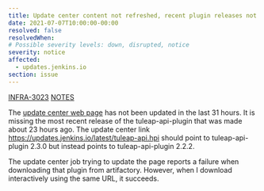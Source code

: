 ```yaml
---
title: Update center content not refreshed, recent plugin releases not visible
date: 2021-07-07T10:00:00-00:00
resolved: false
resolvedWhen:
# Possible severity levels: down, disrupted, notice
severity: notice
affected:
  - updates.jenkins.io
section: issue
---
```


[INFRA-3023](https://issues.jenkins.io/browse/INFRA-3023)
[NOTES](https://hackmd.io/Yg8kpn5HSdyPJI7yVrV_7w)

The [update center web page](https://updates.jenkins.io/latest/) has not been updated in the last 31 hours.
It is missing the most recent release of the tuleap-api-plugin that was made about 23 hours ago.
The update center link https://updates.jenkins.io/latest/tuleap-api.hpi should point to tuleap-api-plugin 2.3.0 but instead points to tuleap-api-plugin 2.2.2.

The update center job trying to update the page reports a failure when downloading that plugin from artifactory.
However, when I download interactively using the same URL, it succeeds.
